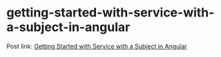 # getting-started-with-service-with-a-subject-in-angular
Post link: [Getting Started with Service with a Subject in Angular](https://jdkandersson.com/2019/05/25/getting-started-with-service-with-a-subject-in-angular/)
